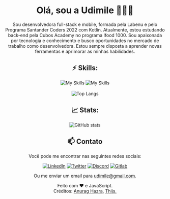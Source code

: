 <div align="center">
 
# Olá, sou a Udimile 👩🏽‍🦱

Sou desenvolvedora full-stack e mobile, formada pela Labenu e pelo Programa Santander Coders 2022 com Kotlin. Atualmente, estou estudando back-end pela Cubos Academy no programa Ifood 1000. Sou apaixonada por tecnologia e conhecimento e busco oportunidades no mercado de trabalho como desenvolvedora. Estou sempre disposta a aprender novas ferramentas e aprimorar as minhas habilidades.
<br>

## ⚡ Skills:

![My Skills](https://skillicons.dev/icons?i=css,html,js,ts,react,materialui,styledcomponents,java&theme=dark)
![My Skills](https://skillicons.dev/icons?i=kotlin,nodejs,postgres,mysql,express,regex,postman,androidstudio,idea,vscode,git,bash&theme=dark)
<br><br>
![Top Langs](https://github-readme-stats-udimile.vercel.app/api/top-langs/?username=udimile&layout=compact&langs_count=6&count_private=true&theme=tokyonight)

## 📈 Stats:

![GitHub stats](https://github-readme-stats-udimile.vercel.app/api?username=udimile&count_private=true&theme=tokyonight&include_all_commits=true&layout=compact)

## 📫 Contato
Você pode me encontrar nas seguintes redes sociais:

[![LinkedIn](https://skillicons.dev/icons?i=linkedin&theme=dark)](https://www.linkedin.com/in/udimile/)
[![Twitter](https://skillicons.dev/icons?i=twitter&theme=dark)](https://twitter.com/udimile) 
[![Discord](https://skillicons.dev/icons?i=discord&theme=dark)](https://discord.com/users/765360474450821181)
[![Gitlab](https://skillicons.dev/icons?i=gitlab&theme=dark)](https://gitlab.com/udimile)

Ou me enviar um email para <a href = "mailto:udimile@gmail.com" >udimile@gmail.com<a/>.


 Feito com :heart: e JavaScript.
 <br>
 Créditos: <a href="https://github.com/anuraghazra/github-readme-stats">Anurag Hazra</a>, <a href="https://github.com/tandpfun/skill-icons">Thijs.</a>
</div>
